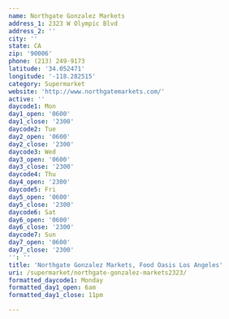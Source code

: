 ```yaml
---
name: Northgate Gonzalez Markets
address_1: 2323 W Olympic Blvd
address_2: ''
city: ''
state: CA
zip: '90006'
phone: (213) 249-9173
latitude: '34.052471'
longitude: '-118.282515'
category: Supermarket
website: 'http://www.northgatemarkets.com/'
active: ''
daycode1: Mon
day1_open: '0600'
day1_close: '2300'
daycode2: Tue
day2_open: '0600'
day2_close: '2300'
daycode3: Wed
day3_open: '0600'
day3_close: '2300'
daycode4: Thu
day4_open: '2300'
daycode5: Fri
day5_open: '0600'
day5_close: '2300'
daycode6: Sat
day6_open: '0600'
day6_close: '2300'
daycode7: Sun
day7_open: '0600'
day7_close: '2300'
'': ''
title: 'Northgate Gonzalez Markets, Food Oasis Los Angeles'
uri: /supermarket/northgate-gonzalez-markets2323/
formatted_daycode1: Monday
formatted_day1_open: 6am
formatted_day1_close: 11pm

---
```

